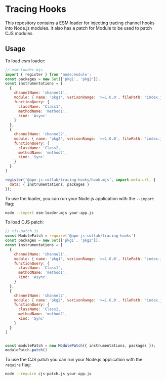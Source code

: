 # Tracing Hooks
This repository contains a ESM loader for injecting tracing channel hooks into Node.js modules. It also has a patch for Module to be used to patch CJS modules.

## Usage

To load esm loader:

```js
// esm-loader.mjs
import { register } from 'node:module';
const packages = new Set(['pkg1', 'pkg2']);
const instrumentations = [
  {
    channelName: 'channel1',
    module: { name: 'pkg1', verisonRange: '>=1.0.0', filePath: 'index.js' },
    functionQuery: {
      className: 'Class1',
      methodName: 'method1', 
      kind: 'Async'
    }
  },
  {
    channelName: 'channel2',
    module: { name: 'pkg2', verisonRange: '>=1.0.0', filePath: 'index.js' },
    functionQuery: {
      className: 'Class2,
      methodName: 'method2', 
      kind: 'Sync'
    }
  }
]

register('@apm-js-collab/tracing-hooks/hook.mjs', import.meta.url, {
  data: { instrumentations, packages }
});
```

To use the loader, you can run your Node.js application with the `--import` flag:

```bash
node --import esm-loader.mjs your-app.js
```

To load CJS patch:

```js
// cjs-patch.js
const ModulePatch = require('@apm-js-collab/tracing-hooks')
const packages = new Set(['pkg1', 'pkg2']);
const instrumentations = [
  {
    channelName: 'channel1',
    module: { name: 'pkg1', verisonRange: '>=1.0.0', filePath: 'index.js' },
    functionQuery: {
      className: 'Class1',
      methodName: 'method1', 
      kind: 'Async'
    }
  },
  {
    channelName: 'channel2',
    module: { name: 'pkg2', verisonRange: '>=1.0.0', filePath: 'index.js' },
    functionQuery: {
      className: 'Class2,
      methodName: 'method2', 
      kind: 'Sync'
    }
  }
]


const modulePatch = new ModulePatch({ instrumentations, packages });
modulePatch.patch()
```

To use the CJS patch you can run your Node.js application with the `--require` flag:

```bash
node --require cjs-patch.js your-app.js
```

